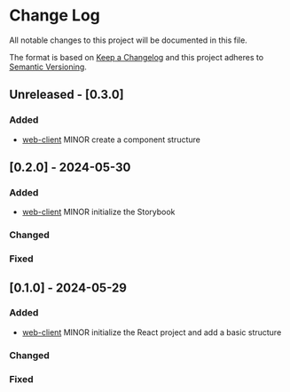 # Change Log

All notable changes to this project will be documented in this file.

The format is based on [Keep a Changelog](http://keepachangelog.com/)
and this project adheres to [Semantic Versioning](http://semver.org/).

## Unreleased - [0.3.0]

### Added

- [web-client](./web-client) MINOR create a component structure

## [0.2.0] - 2024-05-30

### Added

- [web-client](./web-client) MINOR initialize the Storybook

### Changed

### Fixed

## [0.1.0] - 2024-05-29

### Added

- [web-client](./web-client) MINOR initialize the React project and add a basic structure

### Changed

### Fixed